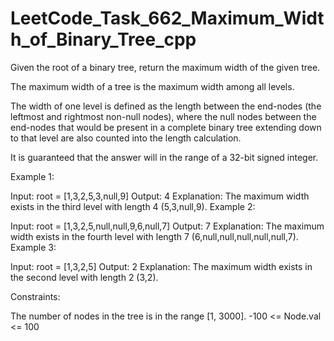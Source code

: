 # LeetCode_Task_662_Maximum_Width_of_Binary_Tree_cpp
Given the root of a binary tree, return the maximum width of the given tree.
  
The maximum width of a tree is the maximum width among all levels. 

The width of one level is defined as the length between the end-nodes (the leftmost and rightmost non-null nodes), where the null nodes between the end-nodes that would be present in a complete binary tree extending down to that level are also counted into the length calculation. 
 
It is guaranteed that the answer will in the range of a 32-bit signed integer.  
        
  

Example 1:


Input: root = [1,3,2,5,3,null,9]
Output: 4
Explanation: The maximum width exists in the third level with length 4 (5,3,null,9).
Example 2:


Input: root = [1,3,2,5,null,null,9,6,null,7]
Output: 7
Explanation: The maximum width exists in the fourth level with length 7 (6,null,null,null,null,null,7).
Example 3:


Input: root = [1,3,2,5]
Output: 2
Explanation: The maximum width exists in the second level with length 2 (3,2).
 

Constraints:

The number of nodes in the tree is in the range [1, 3000].
-100 <= Node.val <= 100
